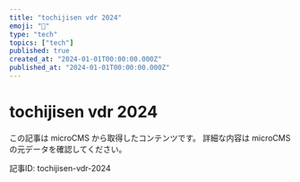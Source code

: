```yaml
---
title: "tochijisen vdr 2024"
emoji: "📝"
type: "tech"
topics: ["tech"]
published: true
created_at: "2024-01-01T00:00:00.000Z"
published_at: "2024-01-01T00:00:00.000Z"
---
```


# tochijisen vdr 2024

この記事は microCMS から取得したコンテンツです。
詳細な内容は microCMS の元データを確認してください。

記事ID: tochijisen-vdr-2024

